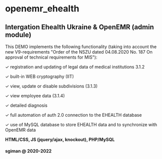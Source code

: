# openemr_ehealth 
Intergation Ehealth Ukraine & OpenEMR (admin module)
-------


This DEMO implements the following functionality (taking into account the new V9-requirements "Order of the NSZU dated 04.08.2020 No. 187 On approval of technical requirements for MIS"):

✓ registration and updating of legal data of medical institutions 3.1.2

✓ built-in WEB cryptography (IIT)

✓ view, update or disable subdivisions (3.1.3)

✓ view employee data (3.1.4)

✓ detailed diagnosis

✓ full automation of auth 2.0 connection to the EHEALTH database

✓ use of MySQL database to store EHEALTH data and to synchronize with OpenEMR data


**HTML/CSS, JS (jquery/ajax, knockout), PHP/MySQL**

#### sgiman @ 2020-2022
